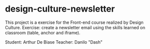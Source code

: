 # design-culture-newsletter

This project is a exercise for the Front-end course realized by Design Culture.
Exercise: create a newsletter email using the skills learned on classroom (table, anchor and iframe).

Student: Arthur De Biase
Teacher: Danilo "Dash"
